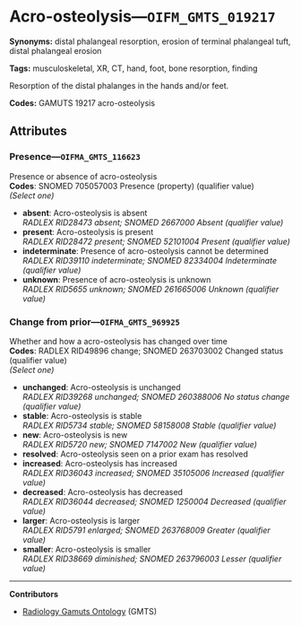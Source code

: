# Acro-osteolysis—`OIFM_GMTS_019217`

**Synonyms:** distal phalangeal resorption, erosion of terminal phalangeal tuft, distal phalangeal erosion

**Tags:** musculoskeletal, XR, CT, hand, foot, bone resorption, finding

Resorption of the distal phalanges in the hands and/or feet.

**Codes:** GAMUTS 19217 acro-osteolysis

## Attributes

### Presence—`OIFMA_GMTS_116623`

Presence or absence of acro-osteolysis  
**Codes**: SNOMED 705057003 Presence (property) (qualifier value)  
*(Select one)*

- **absent**: Acro-osteolysis is absent  
_RADLEX RID28473 absent; SNOMED 2667000 Absent (qualifier value)_
- **present**: Acro-osteolysis is present  
_RADLEX RID28472 present; SNOMED 52101004 Present (qualifier value)_
- **indeterminate**: Presence of acro-osteolysis cannot be determined  
_RADLEX RID39110 indeterminate; SNOMED 82334004 Indeterminate (qualifier value)_
- **unknown**: Presence of acro-osteolysis is unknown  
_RADLEX RID5655 unknown; SNOMED 261665006 Unknown (qualifier value)_

### Change from prior—`OIFMA_GMTS_969925`

Whether and how a acro-osteolysis has changed over time  
**Codes**: RADLEX RID49896 change; SNOMED 263703002 Changed status (qualifier value)  
*(Select one)*

- **unchanged**: Acro-osteolysis is unchanged  
_RADLEX RID39268 unchanged; SNOMED 260388006 No status change (qualifier value)_
- **stable**: Acro-osteolysis is stable  
_RADLEX RID5734 stable; SNOMED 58158008 Stable (qualifier value)_
- **new**: Acro-osteolysis is new  
_RADLEX RID5720 new; SNOMED 7147002 New (qualifier value)_
- **resolved**: Acro-osteolysis seen on a prior exam has resolved  
- **increased**: Acro-osteolysis has increased  
_RADLEX RID36043 increased; SNOMED 35105006 Increased (qualifier value)_
- **decreased**: Acro-osteolysis has decreased  
_RADLEX RID36044 decreased; SNOMED 1250004 Decreased (qualifier value)_
- **larger**: Acro-osteolysis is larger  
_RADLEX RID5791 enlarged; SNOMED 263768009 Greater (qualifier value)_
- **smaller**: Acro-osteolysis is smaller  
_RADLEX RID38669 diminished; SNOMED 263796003 Lesser (qualifier value)_

---

**Contributors**

- [Radiology Gamuts Ontology](https://gamuts.net/) (GMTS)